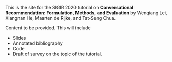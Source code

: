 This is the site for the SIGIR 2020 tutorial on **Conversational Recommendation: Formulation, Methods, and Evaluation** by Wenqiang Lei, Xiangnan He, Maarten de Rijke, and Tat-Seng Chua.

Content to be provided. This will include

- Slides
- Annotated bibliography
- Code
- Draft of survey on the topic of the tutorial.
